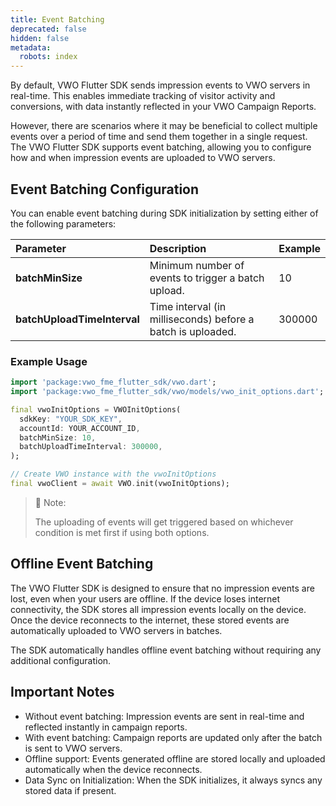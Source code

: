 ```yaml
---
title: Event Batching
deprecated: false
hidden: false
metadata:
  robots: index
---
```


By default, VWO Flutter SDK sends impression events to VWO servers in real-time. This enables immediate tracking of visitor activity and conversions, with data instantly reflected in your VWO Campaign Reports.

However, there are scenarios where it may be beneficial to collect multiple events over a period of time and send them together in a single request. The VWO Flutter SDK supports event batching, allowing you to configure how and when impression events are uploaded to VWO servers.

## Event Batching Configuration

You can enable event batching during SDK initialization by setting either of the following parameters:

| Parameter | Description | Example |
| :-------- | :---------- | :------ |
| **batchMinSize** | Minimum number of events to trigger a batch upload. | 10 |
| **batchUploadTimeInterval** | Time interval (in milliseconds) before a batch is uploaded. | 300000 |

### Example Usage

```dart
import 'package:vwo_fme_flutter_sdk/vwo.dart';
import 'package:vwo_fme_flutter_sdk/vwo/models/vwo_init_options.dart';

final vwoInitOptions = VWOInitOptions(
  sdkKey: "YOUR_SDK_KEY",
  accountId: YOUR_ACCOUNT_ID,
  batchMinSize: 10,
  batchUploadTimeInterval: 300000,
);

// Create VWO instance with the vwoInitOptions
final vwoClient = await VWO.init(vwoInitOptions);
```

> 📝 Note:
>
> The uploading of events will get triggered based on whichever condition is met first if using both options.

## Offline Event Batching

The VWO Flutter SDK is designed to ensure that no impression events are lost, even when your users are offline. If the device loses internet connectivity, the SDK stores all impression events locally on the device. Once the device reconnects to the internet, these stored events are automatically uploaded to VWO servers in batches.

The SDK automatically handles offline event batching without requiring any additional configuration.

## Important Notes

* Without event batching: Impression events are sent in real-time and reflected instantly in campaign reports.
* With event batching: Campaign reports are updated only after the batch is sent to VWO servers.
* Offline support: Events generated offline are stored locally and uploaded automatically when the device reconnects.
* Data Sync on Initialization: When the SDK initializes, it always syncs any stored data if present.